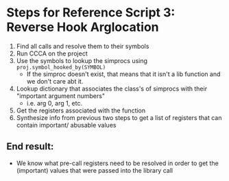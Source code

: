 # Steps for Reference Script 3: Reverse Hook Arglocation

1. Find all calls and resolve them to their symbols
2. Run CCCA on the project
3. Use the symbols to lookup the simprocs using `proj.symbol_hooked_by(SYMBOL)`
    - If the simproc doesn't exist, that means that it isn't a lib function and we don't care abt it.
4. Lookup dictionary that associates the class's of simprocs with their "important argument numbers"
    - i.e. arg 0, arg 1, etc.
5. Get the registers associated with the function
6. Synthesize info from previous two steps to get a list of registers that can contain important/ abusable values


## End result: 
- We know what pre-call registers need to be resolved in order to get the (important) values that were passed into the library call